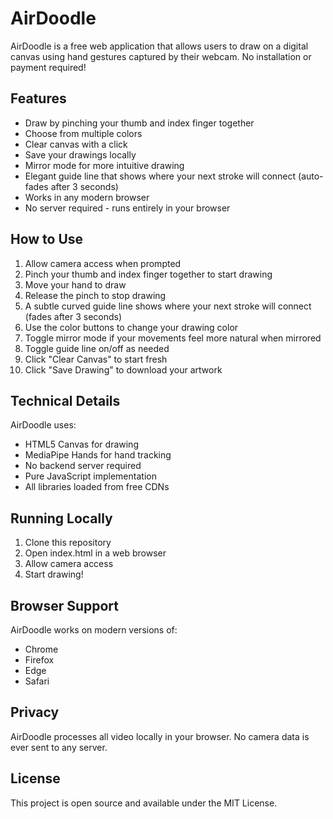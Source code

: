 # AirDoodle

AirDoodle is a free web application that allows users to draw on a digital canvas using hand gestures captured by their webcam. No installation or payment required!

## Features

- Draw by pinching your thumb and index finger together
- Choose from multiple colors
- Clear canvas with a click
- Save your drawings locally
- Mirror mode for more intuitive drawing
- Elegant guide line that shows where your next stroke will connect (auto-fades after 3 seconds)
- Works in any modern browser
- No server required - runs entirely in your browser

## How to Use

1. Allow camera access when prompted
2. Pinch your thumb and index finger together to start drawing
3. Move your hand to draw
4. Release the pinch to stop drawing
5. A subtle curved guide line shows where your next stroke will connect (fades after 3 seconds)
6. Use the color buttons to change your drawing color
7. Toggle mirror mode if your movements feel more natural when mirrored
8. Toggle guide line on/off as needed
9. Click "Clear Canvas" to start fresh
10. Click "Save Drawing" to download your artwork

## Technical Details

AirDoodle uses:
- HTML5 Canvas for drawing
- MediaPipe Hands for hand tracking
- No backend server required
- Pure JavaScript implementation
- All libraries loaded from free CDNs

## Running Locally

1. Clone this repository
2. Open index.html in a web browser
3. Allow camera access
4. Start drawing!

## Browser Support

AirDoodle works on modern versions of:
- Chrome
- Firefox
- Edge
- Safari

## Privacy

AirDoodle processes all video locally in your browser. No camera data is ever sent to any server.

## License

This project is open source and available under the MIT License.

